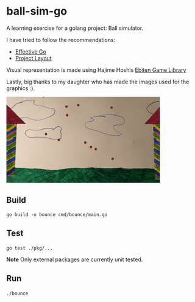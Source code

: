 # ball-sim-go

A learning exercise for a golang project: Ball simulator.

I have tried to follow the recommendations:
* [Effective Go](https://golang.org/doc/effective_go.html)
* [Project Layout](https://github.com/golang-standards/project-layout)

Visual representation is made using Hajime Hoshis [Ebiten Game Library](https://ebiten.org/)

Lastly, big thanks to my daughter who has made the images used for the graphics :).

<img src="assets/screenshot.png" alt="Ball Simulator Screenshot" width="80%" />

## Build

```
go build -o bounce cmd/bounce/main.go
```

## Test

```
go test ./pkg/...
```
**Note** Only external packages are currently unit tested.

## Run

```
./bounce
```
